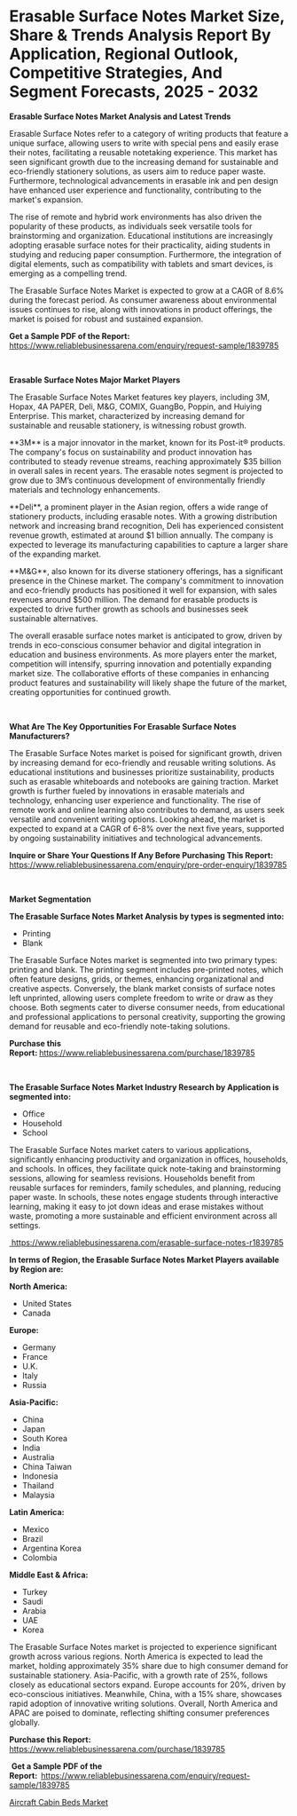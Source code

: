 <p><h1>Erasable Surface Notes Market Size, Share & Trends Analysis Report By Application, Regional Outlook, Competitive Strategies, And Segment Forecasts, 2025 - 2032</h1></p><p><strong>Erasable Surface Notes Market Analysis and Latest Trends</strong></p>
<p><p>Erasable Surface Notes refer to a category of writing products that feature a unique surface, allowing users to write with special pens and easily erase their notes, facilitating a reusable notetaking experience. This market has seen significant growth due to the increasing demand for sustainable and eco-friendly stationery solutions, as users aim to reduce paper waste. Furthermore, technological advancements in erasable ink and pen design have enhanced user experience and functionality, contributing to the market's expansion.</p><p>The rise of remote and hybrid work environments has also driven the popularity of these products, as individuals seek versatile tools for brainstorming and organization. Educational institutions are increasingly adopting erasable surface notes for their practicality, aiding students in studying and reducing paper consumption. Furthermore, the integration of digital elements, such as compatibility with tablets and smart devices, is emerging as a compelling trend.</p><p>The Erasable Surface Notes Market is expected to grow at a CAGR of 8.6% during the forecast period. As consumer awareness about environmental issues continues to rise, along with innovations in product offerings, the market is poised for robust and sustained expansion.</p></p>
<p><strong>Get a Sample PDF of the Report:&nbsp;</strong> <a href="https://www.reliablebusinessarena.com/enquiry/request-sample/1839785?utm_campaign=2231&utm_medium=2&utm_source=Github&utm_content=ia&utm_term=10022025&utm_id=erasable-surface-notes">https://www.reliablebusinessarena.com/enquiry/request-sample/1839785</a></p>
<p>&nbsp;</p>
<p><strong>Erasable Surface Notes Major Market Players</strong></p>
<p><p>The Erasable Surface Notes Market features key players, including 3M, Hopax, 4A PAPER, Deli, M&G, COMIX, GuangBo, Poppin, and Huiying Enterprise. This market, characterized by increasing demand for sustainable and reusable stationery, is witnessing robust growth.</p><p>**3M** is a major innovator in the market, known for its Post-it® products. The company's focus on sustainability and product innovation has contributed to steady revenue streams, reaching approximately $35 billion in overall sales in recent years. The erasable notes segment is projected to grow due to 3M’s continuous development of environmentally friendly materials and technology enhancements.</p><p>**Deli**, a prominent player in the Asian region, offers a wide range of stationery products, including erasable notes. With a growing distribution network and increasing brand recognition, Deli has experienced consistent revenue growth, estimated at around $1 billion annually. The company is expected to leverage its manufacturing capabilities to capture a larger share of the expanding market.</p><p>**M&G**, also known for its diverse stationery offerings, has a significant presence in the Chinese market. The company's commitment to innovation and eco-friendly products has positioned it well for expansion, with sales revenues around $500 million. The demand for erasable products is expected to drive further growth as schools and businesses seek sustainable alternatives.</p><p>The overall erasable surface notes market is anticipated to grow, driven by trends in eco-conscious consumer behavior and digital integration in education and business environments. As more players enter the market, competition will intensify, spurring innovation and potentially expanding market size. The collaborative efforts of these companies in enhancing product features and sustainability will likely shape the future of the market, creating opportunities for continued growth.</p></p>
<p>&nbsp;</p>
<p><strong>What Are The Key Opportunities For Erasable Surface Notes Manufacturers?</strong></p>
<p><p>The Erasable Surface Notes market is poised for significant growth, driven by increasing demand for eco-friendly and reusable writing solutions. As educational institutions and businesses prioritize sustainability, products such as erasable whiteboards and notebooks are gaining traction. Market growth is further fueled by innovations in erasable materials and technology, enhancing user experience and functionality. The rise of remote work and online learning also contributes to demand, as users seek versatile and convenient writing options. Looking ahead, the market is expected to expand at a CAGR of 6-8% over the next five years, supported by ongoing sustainability initiatives and technological advancements.</p></p>
<p><strong>Inquire or Share Your Questions If Any Before Purchasing This Report:</strong> <a href="https://www.reliablebusinessarena.com/enquiry/pre-order-enquiry/1839785?utm_campaign=2231&utm_medium=2&utm_source=Github&utm_content=ia&utm_term=10022025&utm_id=erasable-surface-notes">https://www.reliablebusinessarena.com/enquiry/pre-order-enquiry/1839785</a></p>
<p>&nbsp;</p>
<p><strong>Market Segmentation</strong></p>
<p><strong>The Erasable Surface Notes Market Analysis by types is segmented into:</strong></p>
<p><ul><li>Printing</li><li>Blank</li></ul></p>
<p><p>The Erasable Surface Notes market is segmented into two primary types: printing and blank. The printing segment includes pre-printed notes, which often feature designs, grids, or themes, enhancing organizational and creative aspects. Conversely, the blank market consists of surface notes left unprinted, allowing users complete freedom to write or draw as they choose. Both segments cater to diverse consumer needs, from educational and professional applications to personal creativity, supporting the growing demand for reusable and eco-friendly note-taking solutions.</p></p>
<p><strong>Purchase this Report:&nbsp;</strong><a href="https://www.reliablebusinessarena.com/purchase/1839785?utm_campaign=2231&utm_medium=2&utm_source=Github&utm_content=ia&utm_term=10022025&utm_id=erasable-surface-notes">https://www.reliablebusinessarena.com/purchase/1839785</a></p>
<p>&nbsp;</p>
<p><strong>The Erasable Surface Notes Market Industry Research by Application is segmented into:</strong></p>
<p><ul><li>Office</li><li>Household</li><li>School</li></ul></p>
<p><p>The Erasable Surface Notes market caters to various applications, significantly enhancing productivity and organization in offices, households, and schools. In offices, they facilitate quick note-taking and brainstorming sessions, allowing for seamless revisions. Households benefit from reusable surfaces for reminders, family schedules, and planning, reducing paper waste. In schools, these notes engage students through interactive learning, making it easy to jot down ideas and erase mistakes without waste, promoting a more sustainable and efficient environment across all settings.</p></p>
<p><a href="https://www.reliablebusinessarena.com/erasable-surface-notes-r1839785?utm_campaign=2231&utm_medium=2&utm_source=Github&utm_content=ia&utm_term=10022025&utm_id=erasable-surface-notes">&nbsp;https://www.reliablebusinessarena.com/erasable-surface-notes-r1839785</a></p>
<p><strong>In terms of Region, the Erasable Surface Notes Market Players available by Region are:</strong></p>
<p>
    <p> <strong> North America: </strong>
        <ul>
            <li>United States</li>
            <li>Canada</li>
        </ul>
        </p> 
    <p> <strong> Europe: </strong>
        <ul>
            <li>Germany</li>
            <li>France</li>
            <li>U.K.</li>
            <li>Italy</li>
            <li>Russia</li>
        </ul>
        </p> 
    <p> <strong> Asia-Pacific: </strong>
        <ul>
            <li>China</li>
            <li>Japan</li>
            <li>South Korea</li>
            <li>India</li>
            <li>Australia</li>
            <li>China Taiwan</li>
            <li>Indonesia</li>
            <li>Thailand</li>
            <li>Malaysia</li>
        </ul>
        </p> 
    <p> <strong> Latin America: </strong>
        <ul>
            <li>Mexico</li>
            <li>Brazil</li>
            <li>Argentina Korea</li>
            <li>Colombia</li>
        </ul>
        </p> 
    <p> <strong> Middle East & Africa: </strong>
        <ul>
            <li>Turkey</li>
            <li>Saudi</li>
            <li>Arabia</li>
            <li>UAE</li>
            <li>Korea</li>
        </ul>
    </p>
    </p>
<p><p>The Erasable Surface Notes market is projected to experience significant growth across various regions. North America is expected to lead the market, holding approximately 35% share due to high consumer demand for sustainable stationery. Asia-Pacific, with a growth rate of 25%, follows closely as educational sectors expand. Europe accounts for 20%, driven by eco-conscious initiatives. Meanwhile, China, with a 15% share, showcases rapid adoption of innovative writing solutions. Overall, North America and APAC are poised to dominate, reflecting shifting consumer preferences globally.</p></p>
<p><strong>Purchase this Report: </strong><a href="https://www.reliablebusinessarena.com/purchase/1839785?utm_campaign=2231&utm_medium=2&utm_source=Github&utm_content=ia&utm_term=10022025&utm_id=erasable-surface-notes">https://www.reliablebusinessarena.com/purchase/1839785</a></p>
<p>&nbsp;<strong>Get a Sample PDF of the Report:&nbsp;&nbsp;</strong><a href="https://www.reliablebusinessarena.com/enquiry/request-sample/1839785?utm_campaign=2231&utm_medium=2&utm_source=Github&utm_content=ia&utm_term=10022025&utm_id=erasable-surface-notes">https://www.reliablebusinessarena.com/enquiry/request-sample/1839785</a></p>
<p><strong></strong></p>
<p><p><a href="https://github.com/ParvinKhatun77/Market-Research-Report-List-1/blob/main/aircraft-cabin-beds-market.md?utm_campaign=2231&utm_medium=2&utm_source=Github&utm_content=ia&utm_term=10022025&utm_id=erasable-surface-notes">Aircraft Cabin Beds Market</a></p></p>
